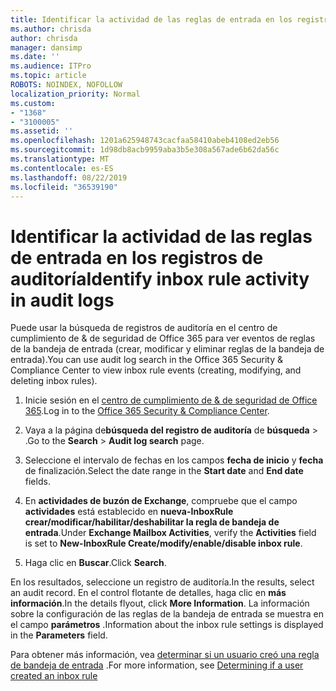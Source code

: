 ```yaml
---
title: Identificar la actividad de las reglas de entrada en los registros de auditoría
ms.author: chrisda
author: chrisda
manager: dansimp
ms.date: ''
ms.audience: ITPro
ms.topic: article
ROBOTS: NOINDEX, NOFOLLOW
localization_priority: Normal
ms.custom:
- "1368"
- "3100005"
ms.assetid: ''
ms.openlocfilehash: 1201a625948743cacfaa58410abeb4108ed2eb56
ms.sourcegitcommit: 1d98db8acb9959aba3b5e308a567ade6b62da56c
ms.translationtype: MT
ms.contentlocale: es-ES
ms.lasthandoff: 08/22/2019
ms.locfileid: "36539190"
---
```

# <a name="identify-inbox-rule-activity-in-audit-logs"></a><span data-ttu-id="86406-102">Identificar la actividad de las reglas de entrada en los registros de auditoría</span><span class="sxs-lookup"><span data-stu-id="86406-102">Identify inbox rule activity in audit logs</span></span>

<span data-ttu-id="86406-103">Puede usar la búsqueda de registros de auditoría en el centro de cumplimiento de & de seguridad de Office 365 para ver eventos de reglas de la bandeja de entrada (crear, modificar y eliminar reglas de la bandeja de entrada).</span><span class="sxs-lookup"><span data-stu-id="86406-103">You can use audit log search in the Office 365 Security & Compliance Center to view inbox rule events (creating, modifying, and deleting inbox rules).</span></span>

1. <span data-ttu-id="86406-104">Inicie sesión en el [centro de cumplimiento de & de seguridad de Office 365](https://protection.office.com/).</span><span class="sxs-lookup"><span data-stu-id="86406-104">Log in to the [Office 365 Security & Compliance Center](https://protection.office.com/).</span></span>

2. <span data-ttu-id="86406-105">Vaya a la página de**búsqueda del registro de auditoría** de **búsqueda** > .</span><span class="sxs-lookup"><span data-stu-id="86406-105">Go to the **Search** > **Audit log search** page.</span></span>

3. <span data-ttu-id="86406-106">Seleccione el intervalo de fechas en los campos **fecha de inicio** y **fecha** de finalización.</span><span class="sxs-lookup"><span data-stu-id="86406-106">Select the date range in the **Start date** and **End date** fields.</span></span>

4. <span data-ttu-id="86406-107">En **actividades de buzón de Exchange**, compruebe que el campo **actividades** está establecido en **nueva-InboxRule crear/modificar/habilitar/deshabilitar la regla de bandeja de entrada**.</span><span class="sxs-lookup"><span data-stu-id="86406-107">Under **Exchange Mailbox Activities**, verify the **Activities** field is set to **New-InboxRule Create/modify/enable/disable inbox rule**.</span></span>

5. <span data-ttu-id="86406-108">Haga clic en **Buscar**.</span><span class="sxs-lookup"><span data-stu-id="86406-108">Click **Search**.</span></span>

<span data-ttu-id="86406-109">En los resultados, seleccione un registro de auditoría.</span><span class="sxs-lookup"><span data-stu-id="86406-109">In the results, select an audit record.</span></span> <span data-ttu-id="86406-110">En el control flotante de detalles, haga clic en **más información**.</span><span class="sxs-lookup"><span data-stu-id="86406-110">In the details flyout, click **More Information**.</span></span> <span data-ttu-id="86406-111">La información sobre la configuración de las reglas de la bandeja de entrada se muestra en el campo **parámetros** .</span><span class="sxs-lookup"><span data-stu-id="86406-111">Information about the inbox rule settings is displayed in the **Parameters** field.</span></span>

<span data-ttu-id="86406-112">Para obtener más información, vea [determinar si un usuario creó una regla de bandeja de entrada](https://docs.microsoft.com//office365/securitycompliance/auditing-troubleshooting-scenarios#determining-if-a-user-created-an-inbox-rule) .</span><span class="sxs-lookup"><span data-stu-id="86406-112">For more information, see [Determining if a user created an inbox rule](https://docs.microsoft.com//office365/securitycompliance/auditing-troubleshooting-scenarios#determining-if-a-user-created-an-inbox-rule)</span></span>
